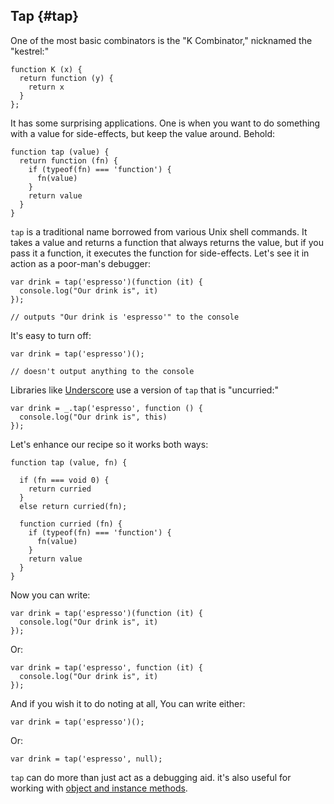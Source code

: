 ## Tap {#tap}

One of the most basic combinators is the "K Combinator," nicknamed the "kestrel:"

    function K (x) {
      return function (y) {
        return x
      }
    };

It has some surprising applications. One is when you want to do something with a value for side-effects, but keep the value around. Behold:

    function tap (value) {
      return function (fn) {
        if (typeof(fn) === 'function') {
          fn(value)
        }
        return value
      }
    }

`tap` is a traditional name borrowed from various Unix shell commands. It takes a value and returns a function that always returns the value, but if you pass it a function, it executes the function for side-effects. Let's see it in action as a poor-man's debugger:

    var drink = tap('espresso')(function (it) {
      console.log("Our drink is", it) 
    });
    
    // outputs "Our drink is 'espresso'" to the console

It's easy to turn off:

    var drink = tap('espresso')();
    
    // doesn't output anything to the console

Libraries like [Underscore] use a version of `tap` that is "uncurried:"

    var drink = _.tap('espresso', function () { 
      console.log("Our drink is", this) 
    });
    
Let's enhance our recipe so it works both ways:

    function tap (value, fn) {
      
      if (fn === void 0) {
        return curried
      }
      else return curried(fn);
      
      function curried (fn) {
        if (typeof(fn) === 'function') {
          fn(value)
        }
        return value
      }
    }

Now you can write:

    var drink = tap('espresso')(function (it) { 
      console.log("Our drink is", it) 
    });
    
Or:

    var drink = tap('espresso', function (it) { 
      console.log("Our drink is", it) 
    });
    
And if you wish it to do noting at all, You can write either:

    var drink = tap('espresso')();

Or:

    var drink = tap('espresso', null);

`tap` can do more than just act as a debugging aid. it's also useful for working with [object and instance methods](#tap-methods).

[Underscore]: http://underscorejs.org